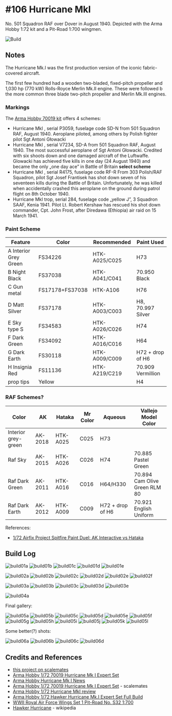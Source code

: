 # #106 Hurricane MkI

No. 501 Squadron RAF over Dover in August 1940. Depicted with the Arma Hobby 1:72 kit and a Pit-Road 1:700 wingmen.

![Build](./assets/MkI_build.jpg?raw=true)

## Notes

The Hurricane Mk.I was the first production version of the iconic fabric-covered aircraft.

The first few hundred had a wooden two-bladed, fixed-pitch propeller and 1,030 hp (770 kW) Rolls-Royce Merlin Mk.II engine.
These were followed b the more common three blade two-pitch propeller and Merlin Mk.III engines.

### Markings

The [Arma Hobby 70019 kit](https://www.scalemates.com/kits/arma-hobby-70019-hurricane-mk-i--1153781) offers 4 schemes:

* Hurricane MkI , serial P3059, fuselage code SD-N from 501 Squadron RAF, August 1940. Aeroplane piloted, among others by Polish fighter pilot Sgt Antoni Głowacki
* Hurricane MkI , serial V7234, SD-A from 501 Squadron RAF, August 1940. The most successful aeroplane of Sgt Antoni Głowacki. Credited with six shoots down and one damaged aircraft of the Luftwaffe. Glowacki has achieved five kills in one day (24 August 1940) and became the only „one day ace” in Battle of Britain **select scheme**
* Hurricane MkI , serial R4175, fuselage code RF-R From 303 Polish/RAF Squadron, pilot Sgt Josef Frantisek has shot down seven of his seventeen kills during the Battle of Britain. Unfortunately, he was killed when accidentally crashed this aeroplane on the ground during patrol flight on 8th October 1940.
* Hurricane MkI trop, serial 284, fuselage code „yellow J”, 3 Squadron SAAF, Kenia 1941. Pilot Lt. Robert Kershaw has rescued his shot down commander, Cpt. John Frost, after Diredawa (Ethiopia) air raid on 15 March 1941.

### Paint Scheme

| Feature               | Color                | Recommended   | Paint Used |
|-----------------------|----------------------|---------------|------------|
| A Interior Grey Green | FS34226              | HTK-A025/C025 | H73 |
| B Night Black         | FS37038              | HTK-A041/C041 | 70.950 Black |
| C Gun metal           | FS17178+FS37038      | HTK-A106      | H76 |
| D Matt Silver         | FS37178              | HTK-A003/C003 | H8, 70.997 Silver |
| E Sky type S          | FS34583              | HTK-A026/C026 | H74 |
| F Dark Green          | FS34092              | HTK-A016/C016 | H64 |
| G Dark Earth          | FS30118              | HTK-A009/C009 | H72 + drop of H6 |
| H Insignia Red        | FS11136              | HTK-A219/C219 | 70.909 Vermillion |
| prop tips             | Yellow               |               | H4 |

### RAF Schemes?

| Color               | AK      | Hataka   | Mr Color | Aqueous          | Vallejo Model Color |
|---------------------|---------|----------|----------|------------------|---------------------|
| Interior grey-green | AK-2018 | HTK-A025 | C025     | H73              | |
| Raf Sky             | AK-2015 | HTK-A026 | C026     | H74              | 70.885 Pastel Green|
| Raf Dark Green      | AK-2011 | HTK-A016 | C016     | H64/H330         | 70.894 Cam Olive Green RLM 80 |
| Raf Dark Earth      | AK-2012 | HTK-A009 | C009     | H72 + drop of H6 | 70.921 English Uniform |

References:

* [1/72 Airfix Project Spitfire Paint Duel: AK Interactive vs Hataka](https://www.britmodeller.com/forums/index.php?/topic/235083025-172-airfix-project-spitfire-paint-duel-ak-interactive-vs-hataka/)

## Build Log

![build01a](./assets/build01a.jpg?raw=true)
![build01b](./assets/build01b.jpg?raw=true)
![build01c](./assets/build01c.jpg?raw=true)
![build01d](./assets/build01d.jpg?raw=true)
![build01e](./assets/build01e.jpg?raw=true)

![build02a](./assets/build02a.jpg)
![build02b](./assets/build02b.jpg)
![build02c](./assets/build02c.jpg)
![build02d](./assets/build02d.jpg)
![build02e](./assets/build02e.jpg)
![build02f](./assets/build02f.jpg)

![build03a](./assets/build03a.jpg)
![build03b](./assets/build03b.jpg)
![build03c](./assets/build03c.jpg)
![build03d](./assets/build03d.jpg)
![build03e](./assets/build03e.jpg)

![build04a](./assets/build04a.jpg)

Final gallery:

![build05a](./assets/build05a.jpg)
![build05b](./assets/build05b.jpg)
![build05c](./assets/build05c.jpg)
![build05d](./assets/build05d.jpg)
![build05e](./assets/build05e.jpg)
![build05f](./assets/build05f.jpg)
![build05g](./assets/build05g.jpg)
![build05h](./assets/build05h.jpg)
![build05i](./assets/build05i.jpg)
![build05j](./assets/build05j.jpg)
![build05k](./assets/build05k.jpg)
![build05l](./assets/build05l.jpg)

Some better(?) shots:

![build06a](./assets/build06a-tidied.jpg)
![build06b](./assets/build06b-tidied.jpg)
![build06c](./assets/build06c-tidied.jpg)
![build06d](./assets/build06d-tidied.jpg)

## Credits and References

* [this project on scalemates](https://www.scalemates.com/profiles/mate.php?id=74137&p=projects&project=139009)
* [Arma Hobby 1/72 70019 Hurricane Mk I Expert Set](https://www.armahobby.com/70019-hurricane-mk-i-expert-set.html)
* [Arma Hobby Hurricane Mk I News](https://armahobbynews.pl/blog/tag/nr70019/)
* [Arma Hobby 1/72 70019 Hurricane Mk I Expert Set](https://www.scalemates.com/kits/arma-hobby-70019-hurricane-mk-i--1153781) - scalemates
* [Arma Hobby 1/72 Hurricane MkI review](https://www.youtube.com/watch?v=LEv5z3hWrF8&feature=emb_logo)
* [Arma Hobby 1/72 Hawker Hurricane Mk.I Expert Set Full Build](https://www.youtube.com/watch?v=0xwtuUNF7n4)
* [WWII Royal Air Force Wings Set 1 Pit-Road No. S32 1:700](https://www.scalemates.com/kits/pit-road-s32-wwii-royal-air-force-wings-set-1--1134373)
* [Hawker Hurricane](https://en.wikipedia.org/wiki/Hawker_Hurricane) - wikipedia
